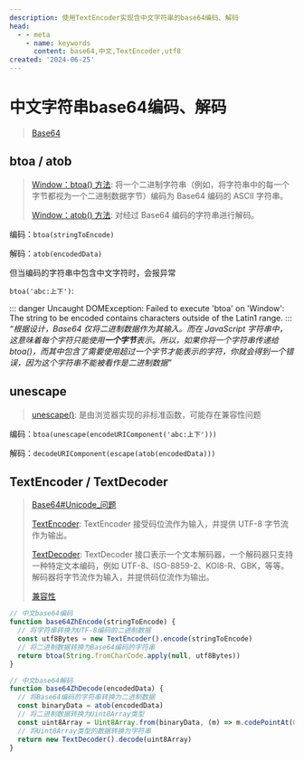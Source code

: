```yaml
---
description: 使用TextEncoder实现含中文字符串的base64编码、解码
head:
  - - meta
    - name: keywords
      content: base64,中文,TextEncoder,utf8
created: '2024-06-25'
---
```


# 中文字符串base64编码、解码

> [Base64](https://developer.mozilla.org/zh-CN/docs/Glossary/Base64)

## btoa / atob

> [Window：btoa() 方法](https://developer.mozilla.org/zh-CN/docs/Web/API/Window/btoa): 将一个二进制字符串（例如，将字符串中的每一个字节都视为一个二进制数据字节）编码为 Base64 编码的 ASCII 字符串。
>
> [Window：atob() 方法](https://developer.mozilla.org/zh-CN/docs/Web/API/Window/atob): 对经过 Base64 编码的字符串进行解码。

编码：`btoa(stringToEncode)`

解码：`atob(encodedData)`

但当编码的字符串中包含中文字符时，会报异常

`btoa('abc:上下')`:

::: danger
Uncaught DOMException: Failed to execute 'btoa' on 'Window': The string to be encoded contains characters outside of the Latin1 range.
:::
_“根据设计，Base64 仅将二进制数据作为其输入。而在 JavaScript 字符串中，这意味着每个字符只能使用**一个字节**表示。所以，如果你将一个字符串传递给 btoa()，而其中包含了需要使用超过一个字节才能表示的字符，你就会得到一个错误，因为这个字符串不能被看作是二进制数据”_

## unescape

> [unescape()](https://developer.mozilla.org/zh-CN/docs/Web/JavaScript/Reference/Global_Objects/unescape): 是由浏览器实现的非标准函数，可能存在兼容性问题

编码：`btoa(unescape(encodeURIComponent('abc:上下')))`

解码：`decodeURIComponent(escape(atob(encodedData)))`

## TextEncoder / TextDecoder

> [Base64#Unicode_问题](https://developer.mozilla.org/zh-CN/docs/Glossary/Base64#unicode_%E9%97%AE%E9%A2%98)
>
> [TextEncoder](https://developer.mozilla.org/zh-CN/docs/Web/API/TextEncoder): TextEncoder 接受码位流作为输入，并提供 UTF-8 字节流作为输出。
>
> [TextDecoder](https://developer.mozilla.org/zh-CN/docs/Web/API/TextDecoder): TextDecoder 接口表示一个文本解码器，一个解码器只支持一种特定文本编码，例如 UTF-8、ISO-8859-2、KOI8-R、GBK，等等。解码器将字节流作为输入，并提供码位流作为输出。
>
> [兼容性](https://caniuse.com/?search=TextEncoder)

```js
// 中文base64编码
function base64ZhEncode(stringToEncode) {
  // 将字符串转换为UTF-8编码的二进制数据
  const utf8Bytes = new TextEncoder().encode(stringToEncode)
  // 将二进制数据转换为Base64编码的字符串
  return btoa(String.fromCharCode.apply(null, utf8Bytes))
}

// 中文base64解码
function base64ZhDecode(encodedData) {
  // 将Base64编码的字符串转换为二进制数据
  const binaryData = atob(encodedData)
  // 将二进制数据转换为Uint8Array类型
  const uint8Array = Uint8Array.from(binaryData, (m) => m.codePointAt(0))
  // 将Uint8Array类型的数据转换为字符串
  return new TextDecoder().decode(uint8Array)
}
```
